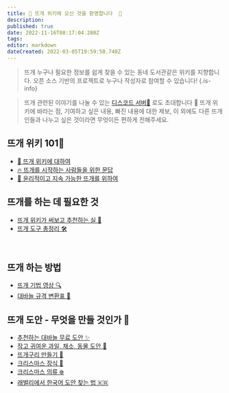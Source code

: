 ```yaml
---
title: 🐑 뜨개 위키에 오신 것을 환영합니다  🌿 
description: 
published: true
date: 2022-11-16T08:17:04.280Z
tags: 
editor: markdown
dateCreated: 2022-03-05T19:59:50.740Z
---
```


> 뜨개 누구나 필요한 정보를 쉽게 찾을 수 있는 동네 도서관같은 위키를 지향합니다.
> 오픈 소스 기반의 프로젝트로 누구나 작성자로 참여할 수 있습니다!
{.is-info}


> 뜨개 관련된 이야기를 나눌 수 있는 [디스코드 서버🔗](https://t.co/7pYuDu8yKe) 로도 초대합니다 🎉 
> 뜨개 위키에 바라는 점, 기여하고 싶은 내용, 빠진 내용에 대한 제보, 이 외에도 다른 뜨개인들과 나누고 싶은 것이라면 무엇이든 편하게 전해주세요. 

## 뜨개 위키 101🧵
- [📖 뜨개 위키에 대하여](https://knitki.herokuapp.com/ko/about)
- [🔥 뜨개를 시작하는 사람들을 위한 문답](https://knitki.herokuapp.com/ko/welcome)
- [🦕 윤리적이고 지속 가능한 뜨개를 위하여](https://knitki.herokuapp.com/ko/sustainability)

## 뜨개를 하는 데 필요한 것
- [뜨개 위키가 써보고 추천하는 실 🧶](https://knitki.herokuapp.com/ko/tool/yarn_rec)
- [뜨개 도구 총정리 🛠️](https://knitki.herokuapp.com/ko/tool)

<!----[💗 세상을 바꾸는 뜨개](https://knitki.herokuapp.com/ko/knit_for_good)
-->
<br>

<!---- [실 🧶](https://knitki.herokuapp.com/ko/tool/yarns)-->
<!---- [뜨개 약어](https://knitki.herokuapp.com/ko/skill/abbreviations)-->
## 뜨개 하는 방법 
- [뜨개 기법 영상 🔍](https://knitki.herokuapp.com/ko/skill/tutorials)
- [대바늘 규격 변환표 🔱](https://knitki.herokuapp.com/ko/tool/needle_size_conversion)


## 뜨개 도안 - 무엇을 만들 것인가 🎨
- [추천하는 대바늘 무료 도안 ✨](https://knitki.herokuapp.com/ko/pattern/knitting_patterns)
- [작고 귀여운 과일, 채소, 동물 도안 🍒](https://knitki.herokuapp.com/ko/pattern/little_sweet_kal)
- [뜨개구리 만들기 🐸](https://knitki.herokuapp.com/ko/frog)
- [크리스마스 장식 🎄](https://knitki.herokuapp.com/ko/pattern/christmas)
- [크리스마스 의류 ❄️](https://knitki.herokuapp.com/ko/pattern/christmas_garments)
- [래벌리에서 한국어 도안 찾는 법 🇰🇷](https://knitki.herokuapp.com/ko/pattern/ravelry_korean)


